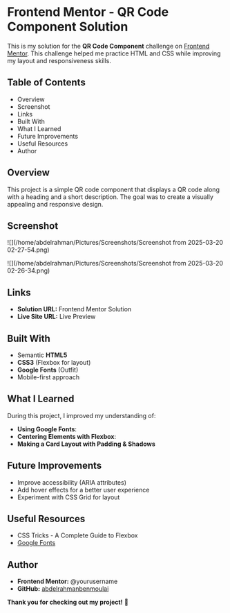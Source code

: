 # Frontend Mentor - QR Code Component Solution

This is my solution for the **QR Code Component** challenge on [Frontend Mentor](https://www.frontendmentor.io). This challenge helped me practice HTML and CSS while improving my layout and responsiveness skills.

## Table of Contents

- Overview
- Screenshot
- Links
- Built With
- What I Learned
- Future Improvements
- Useful Resources
- Author

## Overview

This project is a simple QR code component that displays a QR code along with a heading and a short description. The goal was to create a visually appealing and responsive design.

## Screenshot

![](/home/abdelrahman/Pictures/Screenshots/Screenshot from 2025-03-20 02-27-54.png)

![](/home/abdelrahman/Pictures/Screenshots/Screenshot from 2025-03-20 02-26-34.png)

## Links

- **Solution URL:** Frontend Mentor Solution
- **Live Site URL:** Live Preview

## Built With

- Semantic **HTML5**
- **CSS3** (Flexbox for layout)
- **Google Fonts** (Outfit)
- Mobile-first approach

## What I Learned

During this project, I improved my understanding of:

- **Using Google Fonts**:
- **Centering Elements with Flexbox**:
- **Making a Card Layout with Padding & Shadows**

## Future Improvements

- Improve accessibility (ARIA attributes)
- Add hover effects for a better user experience
- Experiment with CSS Grid for layout

## Useful Resources

- CSS Tricks - A Complete Guide to Flexbox
- [Google Fonts](https://fonts.google.com/)

## Author

- **Frontend Mentor:** @yourusername
- **GitHub:** [abdelrahmanbenmoulai](https://github.com/abdelrahmanbenmoulai)

**Thank you for checking out my project!** 🎉
